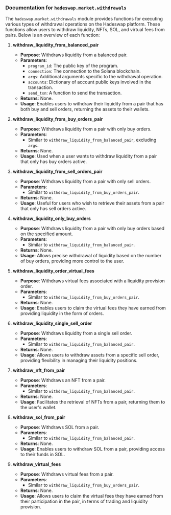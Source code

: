 ### Documentation for `hadeswap.market.withdrawals`

The `hadeswap.market.withdrawals` module provides functions for executing various types of withdrawal operations on the Hadeswap platform. These functions allow users to withdraw liquidity, NFTs, SOL, and virtual fees from pairs. Below is an overview of each function:

1. **withdraw_liquidity_from_balanced_pair**
   - **Purpose**: Withdraws liquidity from a balanced pair.
   - **Parameters**:
     - `program_id`: The public key of the program.
     - `connection`: The connection to the Solana blockchain.
     - `args`: Additional arguments specific to the withdrawal operation.
     - `accounts`: Dictionary of account public keys involved in the transaction.
     - `send_txn`: A function to send the transaction.
   - **Returns**: None.
   - **Usage**: Enables users to withdraw their liquidity from a pair that has both buy and sell orders, returning the assets to their wallets.

2. **withdraw_liquidity_from_buy_orders_pair**
   - **Purpose**: Withdraws liquidity from a pair with only buy orders.
   - **Parameters**:
     - Similar to `withdraw_liquidity_from_balanced_pair`, excluding `args`.
   - **Returns**: None.
   - **Usage**: Used when a user wants to withdraw liquidity from a pair that only has buy orders active.

3. **withdraw_liquidity_from_sell_orders_pair**
   - **Purpose**: Withdraws liquidity from a pair with only sell orders.
   - **Parameters**:
     - Similar to `withdraw_liquidity_from_buy_orders_pair`.
   - **Returns**: None.
   - **Usage**: Useful for users who wish to retrieve their assets from a pair that only has sell orders active.

4. **withdraw_liquidity_only_buy_orders**
   - **Purpose**: Withdraws liquidity from a pair with only buy orders based on the specified amount.
   - **Parameters**:
     - Similar to `withdraw_liquidity_from_balanced_pair`.
   - **Returns**: None.
   - **Usage**: Allows precise withdrawal of liquidity based on the number of buy orders, providing more control to the user.

5. **withdraw_liquidity_order_virtual_fees**
   - **Purpose**: Withdraws virtual fees associated with a liquidity provision order.
   - **Parameters**:
     - Similar to `withdraw_liquidity_from_buy_orders_pair`.
   - **Returns**: None.
   - **Usage**: Enables users to claim the virtual fees they have earned from providing liquidity in the form of orders.

6. **withdraw_liquidity_single_sell_order**
   - **Purpose**: Withdraws liquidity from a single sell order.
   - **Parameters**:
     - Similar to `withdraw_liquidity_from_balanced_pair`.
   - **Returns**: None.
   - **Usage**: Allows users to withdraw assets from a specific sell order, providing flexibility in managing their liquidity positions.

7. **withdraw_nft_from_pair**
   - **Purpose**: Withdraws an NFT from a pair.
   - **Parameters**:
     - Similar to `withdraw_liquidity_from_balanced_pair`.
   - **Returns**: None.
   - **Usage**: Facilitates the retrieval of NFTs from a pair, returning them to the user's wallet.

8. **withdraw_sol_from_pair**
   - **Purpose**: Withdraws SOL from a pair.
   - **Parameters**:
     - Similar to `withdraw_liquidity_from_balanced_pair`.
   - **Returns**: None.
   - **Usage**: Enables users to withdraw SOL from a pair, providing access to their funds in SOL.

9. **withdraw_virtual_fees**
   - **Purpose**: Withdraws virtual fees from a pair.
   - **Parameters**:
     - Similar to `withdraw_liquidity_from_buy_orders_pair`.
   - **Returns**: None.
   - **Usage**: Allows users to claim the virtual fees they have earned from their participation in the pair, in terms of trading and liquidity provision.
